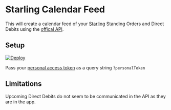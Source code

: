 # Starling Calendar Feed

This will create a calendar feed of your [Starling](https://www.starlingbank.com/) Standing Orders and Direct Debits using the [offical API](https://developer.starlingbank.com/docs).

## Setup

[![Deploy](https://www.herokucdn.com/deploy/button.svg)](https://heroku.com/deploy)

Pass your [personal access token](https://developer.starlingbank.com/docs#developing-applications-temp) as a query string `?personalToken`

## Limitations

Upcoming Direct Debits do not seem to be communicated in the API as they are in the app.
